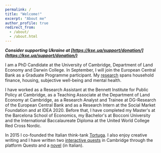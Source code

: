 ```yaml
---
permalink: /
title: "Welcome!"
excerpt: "About me"
author_profile: true
redirect_from: 
  - /about/
  - /about.html
---
```


***Consider supporting Ukraine at [https://kse.ua/support/donation/](https://kse.ua/support/donation/)***

I am a PhD Candidate at the University of Cambridge, Department of Land Economy and Darwin College. In September, I will join the European Central Bank as a Graduate Programme participant. My [research](https://marcofelici.github.io/research/) spans household finance, housing, subjective well-being and mental health. 

I have worked as a Research Assistant at the Bennett Institute for Public Policy at Cambridge, as a Teaching Associate at the Department of Land Economy at Cambridge, as a Research Analyst and Trainee at DG-Research of the European Central Bank and as a Research Intern at the Social Market Foundation and at IDEA 2020. Before that, I have completed my Master's at the Barcelona School of Economics, my Bachelor's at Bocconi University and the International Baccalaureate Diploma at the United World College Red Cross Nordic. 

In 2015 I co-founded the Italian think-tank [Tortuga](https://www.tortuga-econ.it/). I also enjoy creative writing and I have written two [interactive quests](https://questoapp.com/city-games/highlights-of-cambridge-scholars-and-secret-societies-city-walk) in Cambridge through the platform Questo and a [novel](https://www.amazon.it/Adamantino-Marco-Felici-ebook/dp/B0744D4CD8) (in Italian).  
